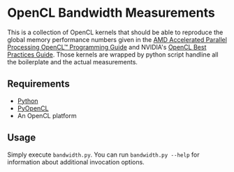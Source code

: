 OpenCL Bandwidth Measurements
=============================

This is a collection of OpenCL kernels that should be able to reproduce the global memory performance numbers given in the [AMD Accelerated Parallel Processing OpenCL™ Programming Guide](http://developer.amd.com/sdks/AMDAPPSDK/assets/AMD_Accelerated_Parallel_Processing_OpenCL_Programming_Guide.pdf) and NVIDIA's [OpenCL Best Practices Guide](http://developer.download.nvidia.com/compute/DevZone/docs/html/OpenCL/doc/OpenCL_Best_Practices_Guide.pdf). Those kernels are wrapped by python script handline all the boilerplate and the actual measurements.

Requirements
------------

 * [Python](http://www.python.org/)
 * [PyOpenCL](http://mathema.tician.de/software/pyopencl)
 * An OpenCL platform

Usage
-----

Simply execute ``bandwidth.py``. You can run ``bandwidth.py --help`` for information about additional invocation options.

